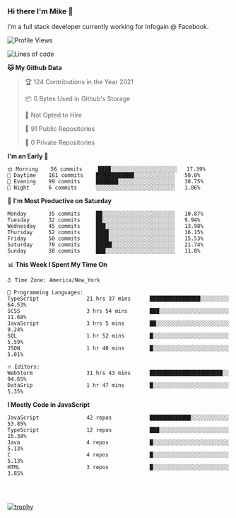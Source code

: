 ### Hi there I'm Mike 👋
I'm a full stack developer currently working for Infogain @ Facebook.

<!--START_SECTION:waka-->
![Profile Views](http://img.shields.io/badge/Profile%20Views-0-blue)

![Lines of code](https://img.shields.io/badge/From%20Hello%20World%20I%27ve%20Written-1.2%20million%20lines%20of%20code-blue)

**🐱 My Github Data** 

> 🏆 124 Contributions in the Year 2021
 > 
> 📦 0 Bytes Used in Github's Storage 
 > 
> 🚫 Not Opted to Hire
 > 
> 📜 91 Public Repositories 
 > 
> 🔑 0 Private Repositories  
 > 
**I'm an Early 🐤** 

```text
🌞 Morning    56 commits     ████░░░░░░░░░░░░░░░░░░░░░   17.39% 
🌆 Daytime    161 commits    ████████████░░░░░░░░░░░░░   50.0% 
🌃 Evening    99 commits     ███████░░░░░░░░░░░░░░░░░░   30.75% 
🌙 Night      6 commits      ░░░░░░░░░░░░░░░░░░░░░░░░░   1.86%

```
📅 **I'm Most Productive on Saturday** 

```text
Monday       35 commits     ██░░░░░░░░░░░░░░░░░░░░░░░   10.87% 
Tuesday      32 commits     ██░░░░░░░░░░░░░░░░░░░░░░░   9.94% 
Wednesday    45 commits     ███░░░░░░░░░░░░░░░░░░░░░░   13.98% 
Thursday     52 commits     ████░░░░░░░░░░░░░░░░░░░░░   16.15% 
Friday       50 commits     ████░░░░░░░░░░░░░░░░░░░░░   15.53% 
Saturday     70 commits     █████░░░░░░░░░░░░░░░░░░░░   21.74% 
Sunday       38 commits     ███░░░░░░░░░░░░░░░░░░░░░░   11.8%

```


📊 **This Week I Spent My Time On** 

```text
⌚︎ Time Zone: America/New_York

💬 Programming Languages: 
TypeScript               21 hrs 37 mins      ████████████████░░░░░░░░░   64.53% 
SCSS                     3 hrs 54 mins       ███░░░░░░░░░░░░░░░░░░░░░░   11.68% 
JavaScript               3 hrs 5 mins        ██░░░░░░░░░░░░░░░░░░░░░░░   9.24% 
SQL                      1 hr 52 mins        █░░░░░░░░░░░░░░░░░░░░░░░░   5.59% 
JSON                     1 hr 40 mins        █░░░░░░░░░░░░░░░░░░░░░░░░   5.01%

🔥 Editors: 
WebStorm                 31 hrs 43 mins      ███████████████████████░░   94.65% 
DataGrip                 1 hr 47 mins        █░░░░░░░░░░░░░░░░░░░░░░░░   5.35%

```

**I Mostly Code in JavaScript** 

```text
JavaScript               42 repos            █████████████░░░░░░░░░░░░   53.85% 
TypeScript               12 repos            ███░░░░░░░░░░░░░░░░░░░░░░   15.38% 
Java                     4 repos             █░░░░░░░░░░░░░░░░░░░░░░░░   5.13% 
C                        4 repos             █░░░░░░░░░░░░░░░░░░░░░░░░   5.13% 
HTML                     3 repos             █░░░░░░░░░░░░░░░░░░░░░░░░   3.85%

```



<!--END_SECTION:waka-->

##### &nbsp;
[![trophy](https://github-profile-trophy.vercel.app/?username=uptonm&theme=dracula)](https://github.com/ryo-ma/github-profile-trophy)
